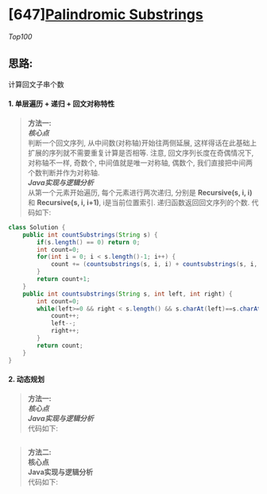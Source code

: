 # [647][Palindromic Substrings](https://leetcode.com/problems/palindromic-substrings/)
*Top100*
## 思路:
计算回文子串个数
#### 1. 单层遍历 + 递归 + 回文对称特性
> **方法一:**<br>
***核心点***<br>
判断一个回文序列, 从中间数(对称轴)开始往两侧延展, 这样得话在此基础上扩展的序列就不需要重复计算是否相等. 注意, 回文序列长度在奇偶情况下, 对称轴不一样, 奇数个, 中间值就是唯一对称轴, 偶数个, 我们直接把中间两个数判断并作为对称轴.<br>
***Java实现与逻辑分析***<br>
从第一个元素开始遍历, 每个元素进行两次递归, 分别是 **Recursive(s, i, i)** 和 **Recursive(s, i, i+1)**, i是当前位置索引. 递归函数返回回文序列的个数.
代码如下:<br>
```java
class Solution {
    public int countSubstrings(String s) {
        if(s.length() == 0) return 0;
        int count=0;
        for(int i = 0; i < s.length()-1; i++) {
            count += (countsubstrings(s, i, i) + countsubstrings(s, i, i+1));
        }
        return count+1;
    }
    public int countsubstrings(String s, int left, int right) {
        int count=0;
        while(left>=0 && right < s.length() && s.charAt(left)==s.charAt(right)) {
            count++;
            left--;
            right++;
        }
        return count;
    }
}
```
#### 2. 动态规划
> **方法一:** <br>
***核心点***<br>
***Java实现与逻辑分析***<br>
代码如下:
```java

```
> **方法二:**<br>
**核心点**<br>
**Java实现与逻辑分析**<br>
代码如下:
```java

```
